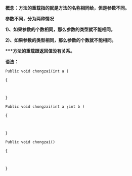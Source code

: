 **概念：方法的重载指的就是方法的名称相同给，但是参数不同。**

**参数不同，分为两种情况**

**1\)、如果参数的个数相同，那么参数的类型就不能相同。**

**2\)、如果参数的类型相同，那么参数的个数就不能相同。**

**\*\*\*方法的重载跟返回值没有关系。**

**语法：**

```
Public void chongzai(int a )

{



}

Public void chongzai(int a ;int b )

{



}

Public void chongzai()

{



}
```



